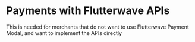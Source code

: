 # Payments with Flutterwave APIs

This is needed for merchants that do not want to use Flutterwave Payment Modal, and want to implement the APIs directly
